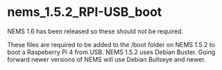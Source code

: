 # nems_1.5.2_RPI-USB_boot

NEMS 1.6 has been released so these should not be required.

These files are required to be added to the /boot folder on NEMS 1.5.2 to boot a Raspeberry Pi 4 from USB. NEMS 1.5.2 uses Debian Buster. Going forward newer versions of NEMS will use Debian Bullseye and newer.
